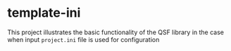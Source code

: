 # template-ini

This project illustrates the basic functionality of the QSF library in the case when input `project.ini` file is used for configuration